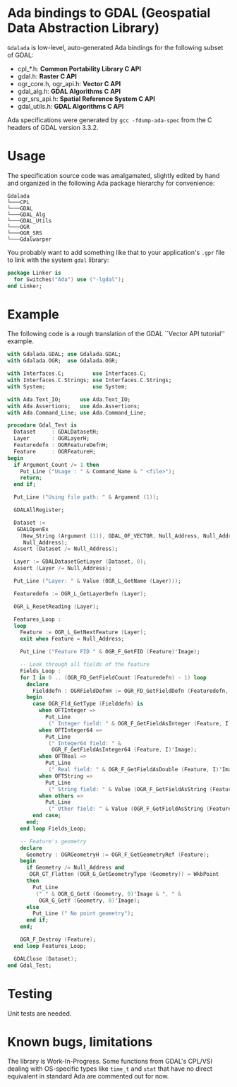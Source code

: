 # Ada bindings to GDAL (Geospatial Data Abstraction Library)

`Gdalada` is low-level, auto-generated Ada bindings for the following subset of GDAL:
- cpl_*.h: **Common Portability Library C API**
- gdal.h: **Raster C API**
- ogr_core.h, ogr_api.h: **Vector C API**
- gdal_alg.h: **GDAL Algorithms C API**
- ogr_srs_api.h: **Spatial Reference System C API**
- gdal_utils.h: **GDAL Algorithms C API**

Ada specifications were generated by `gcc -fdump-ada-spec` from the C headers of GDAL version 3.3.2. 

# Usage
The specification source code was amalgamated, slightly edited by hand and organized in the following Ada package hierarchy for convenience:
```
Gdalada
└───CPL
└───GDAL
└───GDAL_Alg
└───GDAL_Utils
└───OGR
└───OGR_SRS
└───Gdalwarper
```

You probably want to add something like that to your application's `.gpr` file to link with the system `gdal` library:

``` Ada
package Linker is
  for Switches("Ada") use ("-lgdal");
end Linker;
```

# Example
The following code is a rough translation of the GDAL ``Vector API tutorial'' example.

``` Ada
with Gdalada.GDAL; use Gdalada.GDAL;
with Gdalada.OGR;  use Gdalada.OGR;

with Interfaces.C;         use Interfaces.C;
with Interfaces.C.Strings; use Interfaces.C.Strings;
with System;               use System;

with Ada.Text_IO;      use Ada.Text_IO;
with Ada.Assertions;   use Ada.Assertions;
with Ada.Command_Line; use Ada.Command_Line;

procedure Gdal_Test is
  Dataset     : GDALDatasetH;
  Layer       : OGRLayerH;
  Featuredefn : OGRFeatureDefnH;
  Feature     : OGRFeatureH;
begin
  if Argument_Count /= 1 then
    Put_Line ("Usage : " & Command_Name & " <file>");
    return;
  end if;

  Put_Line ("Using file path: " & Argument (1));

  GDALAllRegister;

  Dataset :=
   GDALOpenEx
    (New_String (Argument (1)), GDAL_OF_VECTOR, Null_Address, Null_Address,
     Null_Address);
  Assert (Dataset /= Null_Address);

  Layer := GDALDatasetGetLayer (Dataset, 0);
  Assert (Layer /= Null_Address);

  Put_Line ("Layer: " & Value (OGR_L_GetName (Layer)));

  Featuredefn := OGR_L_GetLayerDefn (Layer);

  OGR_L_ResetReading (Layer);

  Features_Loop :
  loop
    Feature := OGR_L_GetNextFeature (Layer);
    exit when Feature = Null_Address;

    Put_Line ("Feature FID " & OGR_F_GetFID (Feature)'Image);

    -- Look through all fields of the feature
    Fields_Loop :
    for I in 0 .. (OGR_FD_GetFieldCount (Featuredefn) - 1) loop
      declare
        Fielddefn : OGRFieldDefnH := OGR_FD_GetFieldDefn (Featuredefn, I);
      begin
        case OGR_Fld_GetType (Fielddefn) is
          when OFTInteger =>
            Put_Line
             (" Integer field: " & OGR_F_GetFieldAsInteger (Feature, I)'Image);
          when OFTInteger64 =>
            Put_Line
             (" Integer64 field: " &
              OGR_F_GetFieldAsInteger64 (Feature, I)'Image);
          when OFTReal =>
            Put_Line
             (" Real field: " & OGR_F_GetFieldAsDouble (Feature, I)'Image);
          when OFTString =>
            Put_Line
             (" String field: " & Value (OGR_F_GetFieldAsString (Feature, I)));
          when others =>
            Put_Line
             (" Other field: " & Value (OGR_F_GetFieldAsString (Feature, I)));
        end case;
      end;
    end loop Fields_Loop;

    -- Feature's geometry
    declare
      Geometry : OGRGeometryH := OGR_F_GetGeometryRef (Feature);
    begin
      if Geometry /= Null_Address and
       OGR_GT_Flatten (OGR_G_GetGeometryType (Geometry)) = WkbPoint
      then
        Put_Line
         (" " & OGR_G_GetX (Geometry, 0)'Image & ", " &
          OGR_G_GetY (Geometry, 0)'Image);
      else
        Put_Line (" No point geometry");
      end if;
    end;

    OGR_F_Destroy (Feature);
  end loop Features_Loop;

  GDALClose (Dataset);
end Gdal_Test;
```

# Testing
Unit tests are needed.

# Known bugs, limitations
The library is Work-In-Progress.
Some functions from GDAL's CPL/VSI dealing with OS-specific types like `time_t` and `stat` that have no direct equivalent in standard Ada are commented out for now.
